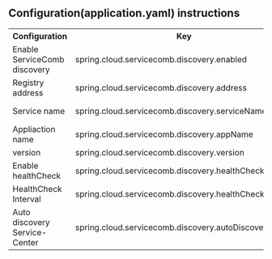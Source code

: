 
## Configuration(application.yaml) instructions

<table class="table-bordered table-striped table-condensed">
   <tr>
      <th>Configuration</th>
      <th>Key</th>
      <th>Default Value</th>
   </tr>
   <tr>
      <td>Enable ServiceComb discovery</td>
      <td>spring.cloud.servicecomb.discovery.enabled</td>
      <td>true</td>
   </tr>
    <tr>
       <td>Registry address</td>
       <td>spring.cloud.servicecomb.discovery.address</td>
       <td></td>
    </tr>
    <tr>
       <td>Service name</td>
       <td>spring.cloud.servicecomb.discovery.serviceName</td>
       <td>use spring.application.name if no spring.cloud.servicecomb.serviceName</td>
    </tr>
    <tr>
       <td>Appliaction name</td>
       <td>spring.cloud.servicecomb.discovery.appName</td>
       <td>default</td>
    </tr>
    <tr>
       <td>version</td>
       <td>spring.cloud.servicecomb.discovery.version</td>
       <td></td>
    </tr>
    <tr>
       <td>Enable healthCheck</td>
       <td>spring.cloud.servicecomb.discovery.healthCheck</td>
       <td>true</td>
    </tr>
    <tr>
       <td>HealthCheck Interval</td>
       <td>spring.cloud.servicecomb.discovery.healthCheckInterval</td>
       <td>10s</td>
    </tr>
    <tr>
       <td>Auto discovery Service-Center</td>
       <td>spring.cloud.servicecomb.discovery.autoDiscovery</td>
       <td>false</td>
    </tr>

</table>